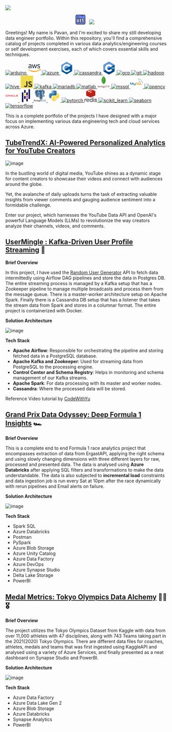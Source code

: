 <p align="center">
  <img src="https://imgur.com/mkkedhl.png" width=800 style="display: block; margin: 0 auto"/>
</p>

<div align='center'>
  <p align='center'>
    <a href="https://www.linkedin.com/in/apk99"><img height="30" src="https://raw.githubusercontent.com/8bithemant/8bithemant/master/linkedin.png?raw=true"></a>&nbsp;&nbsp;
    <a href="mailto:pavankumarabbavana@gmail.com.io"><img height="30" src="https://th.bing.com/th/id/OIP.9sT4UWsRfFiy6vPydv3_-QHaHO?pid=ImgDet&rs=1"></a>&nbsp;&nbsp;
  </p>
</div>


Greetings! My name is Pavan, and I'm excited to share my still developing data engineer portfolio. Within this repository, you'll find a comprehensive catalog of projects completed in various data analytics/engineering courses or self development exercises, each of which covers essential skills and techniques.

<div>

<p align="left"> <a href="https://www.arduino.cc/" target="_blank" rel="noreferrer"> <img src="https://cdn.worldvectorlogo.com/logos/arduino-1.svg" alt="arduino" width="40" height="40"/> </a> <a href="https://aws.amazon.com" target="_blank" rel="noreferrer"> <img src="https://raw.githubusercontent.com/devicons/devicon/master/icons/amazonwebservices/amazonwebservices-original-wordmark.svg" alt="aws" width="40" height="40"/> </a> <a href="https://azure.microsoft.com/en-in/" target="_blank" rel="noreferrer"> <img src="https://www.vectorlogo.zone/logos/microsoft_azure/microsoft_azure-icon.svg" alt="azure" width="40" height="40"/> </a> <a href="https://www.cprogramming.com/" target="_blank" rel="noreferrer"> <img src="https://raw.githubusercontent.com/devicons/devicon/master/icons/c/c-original.svg" alt="c" width="40" height="40"/> </a> <a href="https://cassandra.apache.org/" target="_blank" rel="noreferrer"> <img src="https://www.vectorlogo.zone/logos/apache_cassandra/apache_cassandra-icon.svg" alt="cassandra" width="40" height="40"/> </a> <a href="https://www.w3schools.com/cpp/" target="_blank" rel="noreferrer"> <img src="https://raw.githubusercontent.com/devicons/devicon/master/icons/cplusplus/cplusplus-original.svg" alt="cplusplus" width="40" height="40"/> </a> <a href="https://cloud.google.com" target="_blank" rel="noreferrer"> <img src="https://www.vectorlogo.zone/logos/google_cloud/google_cloud-icon.svg" alt="gcp" width="40" height="40"/> </a> <a href="https://git-scm.com/" target="_blank" rel="noreferrer"> <img src="https://www.vectorlogo.zone/logos/git-scm/git-scm-icon.svg" alt="git" width="40" height="40"/> </a> <a href="https://hadoop.apache.org/" target="_blank" rel="noreferrer"> <img src="https://www.vectorlogo.zone/logos/apache_hadoop/apache_hadoop-icon.svg" alt="hadoop" width="40" height="40"/> </a> <a href="https://hive.apache.org/" target="_blank" rel="noreferrer"> <img src="https://www.vectorlogo.zone/logos/apache_hive/apache_hive-icon.svg" alt="hive" width="40" height="40"/> </a> <a href="https://developer.mozilla.org/en-US/docs/Web/JavaScript" target="_blank" rel="noreferrer"> <img src="https://raw.githubusercontent.com/devicons/devicon/master/icons/javascript/javascript-original.svg" alt="javascript" width="40" height="40"/> </a> <a href="https://kafka.apache.org/" target="_blank" rel="noreferrer"> <img src="https://www.vectorlogo.zone/logos/apache_kafka/apache_kafka-icon.svg" alt="kafka" width="40" height="40"/> </a> <a href="https://mariadb.org/" target="_blank" rel="noreferrer"> <img src="https://www.vectorlogo.zone/logos/mariadb/mariadb-icon.svg" alt="mariadb" width="40" height="40"/> </a> <a href="https://www.mathworks.com/" target="_blank" rel="noreferrer"> <img src="https://upload.wikimedia.org/wikipedia/commons/2/21/Matlab_Logo.png" alt="matlab" width="40" height="40"/> </a> <a href="https://www.mongodb.com/" target="_blank" rel="noreferrer"> <img src="https://raw.githubusercontent.com/devicons/devicon/master/icons/mongodb/mongodb-original-wordmark.svg" alt="mongodb" width="40" height="40"/> </a> <a href="https://www.microsoft.com/en-us/sql-server" target="_blank" rel="noreferrer"> <img src="https://www.svgrepo.com/show/303229/microsoft-sql-server-logo.svg" alt="mssql" width="40" height="40"/> </a> <a href="https://www.mysql.com/" target="_blank" rel="noreferrer"> <img src="https://raw.githubusercontent.com/devicons/devicon/master/icons/mysql/mysql-original-wordmark.svg" alt="mysql" width="40" height="40"/> </a> <a href="https://opencv.org/" target="_blank" rel="noreferrer"> <img src="https://www.vectorlogo.zone/logos/opencv/opencv-icon.svg" alt="opencv" width="40" height="40"/> </a> <a href="https://www.oracle.com/" target="_blank" rel="noreferrer"> <img src="https://raw.githubusercontent.com/devicons/devicon/master/icons/oracle/oracle-original.svg" alt="oracle" width="40" height="40"/> </a> <a href="https://pandas.pydata.org/" target="_blank" rel="noreferrer"> <img src="https://raw.githubusercontent.com/devicons/devicon/2ae2a900d2f041da66e950e4d48052658d850630/icons/pandas/pandas-original.svg" alt="pandas" width="40" height="40"/> </a> <a href="https://www.postgresql.org" target="_blank" rel="noreferrer"> <img src="https://raw.githubusercontent.com/devicons/devicon/master/icons/postgresql/postgresql-original-wordmark.svg" alt="postgresql" width="40" height="40"/> </a> <a href="https://www.python.org" target="_blank" rel="noreferrer"> <img src="https://raw.githubusercontent.com/devicons/devicon/master/icons/python/python-original.svg" alt="python" width="40" height="40"/> </a> <a href="https://pytorch.org/" target="_blank" rel="noreferrer"> <img src="https://www.vectorlogo.zone/logos/pytorch/pytorch-icon.svg" alt="pytorch" width="40" height="40"/> </a> <a href="https://redis.io" target="_blank" rel="noreferrer"> <img src="https://raw.githubusercontent.com/devicons/devicon/master/icons/redis/redis-original-wordmark.svg" alt="redis" width="40" height="40"/> </a> <a href="https://scikit-learn.org/" target="_blank" rel="noreferrer"> <img src="https://upload.wikimedia.org/wikipedia/commons/0/05/Scikit_learn_logo_small.svg" alt="scikit_learn" width="40" height="40"/> </a> <a href="https://seaborn.pydata.org/" target="_blank" rel="noreferrer"> <img src="https://seaborn.pydata.org/_images/logo-mark-lightbg.svg" alt="seaborn" width="40" height="40"/> </a> <a href="https://www.tensorflow.org" target="_blank" rel="noreferrer"> <img src="https://www.vectorlogo.zone/logos/tensorflow/tensorflow-icon.svg" alt="tensorflow" width="40" height="40"/> </a> </p>

</div>

This is a complete portfolio of the projects I have designed with a major focus on implementing various data engineering tech and cloud services across Azure.



## [TubeTrendX: AI-Powered Personalized Analytics for YouTube Creators](https://github.com/vedanthv/data-engineering-portfolio/tree/main/tube-trends)

![image](https://github.com/vedanthv/data-engineering-portfolio/assets/44313631/6dbd5ab3-45f7-4c0c-a8e4-48d99f1fb050)


In the bustling world of digital media, YouTube shines as a dynamic stage for content creators to showcase their videos and connect with audiences around the globe.

Yet, the avalanche of daily uploads turns the task of extracting valuable insights from viewer comments and gauging audience sentiment into a formidable challenge.

Enter our project, which harnesses the YouTube Data API and OpenAI's powerful Language Models (LLMs) to revolutionize the way creators analyze their channels, videos, and comments.

## [UserMingle : Kafka-Driven User Profile Streaming](https://github.com/vedanthv/data-engineering-portfolio/tree/main/user-mingle) 🧔

**Brief Overview**

In this project, I have used the [Random User Generator](https://randomuser.me/) API to fetch data intermittedly using Airflow DAG pipelines and store the data in Postgres DB.
The entire streaming process is managed by a Kafka setup that has a Zookeeper pipeline to manage multiple broadcasts and process them from the message queue. There is a master-worker architecture setup on Apache Spark. Finally there is a Cassandra DB setup that has a listener that takes the stream data from Spark and stores in a columnar format. The entire project is containerized with Docker.

**Solution Architecture**

![image](https://github.com/vedanthv/data-engineering-portfolio/assets/44313631/bf025b1f-e051-4f1e-9353-1d2b837060b4)

**Tech Stack**

- **Apache Airflow**: Responsible for orchestrating the pipeline and storing fetched data in a PostgreSQL database.
- **Apache Kafka and Zookeeper**: Used for streaming data from PostgreSQL to the processing engine.
- **Control Center and Schema Registry**: Helps in monitoring and schema management of our Kafka streams.
- **Apache Spark**: For data processing with its master and worker nodes.
- **Cassandra**: Where the processed data will be stored.

Reference Video tutorial by [CodeWithYu](https://www.youtube.com/watch?v=GqAcTrqKcrY&pp=ygUgY29kZXdpdGh5dSByYW5kb20gdXNlciBnZW5lcmF0b3I%3D)

##  [Grand Prix Data Odyssey: Deep Formula 1 Insights](https://github.com/vedanthv/data-engineering-projects/tree/main/formula-1-analytics-engg) 🏎️

**Brief Overview**

This is a complete end to end Formula 1 race analytics project that encompasses extraction of data from ErgastAPI, applying the right schema and using slowly changing dimensions with three different layers for raw, processed and presented data. The data is analysed using **Azure Databricks** after applying SQL filters and transformations to make the data understandable. The data is also subjected to **incremental load** constraints and data ingestion job is run every Sat at 10pm after the race dynamically with rerun pipelines and Email alerts on failure.

**Solution Architecture**

![image](https://github.com/vedanthv/data-engineering-projects/assets/44313631/0eee5f17-7102-4526-b3e3-8fb185a06553)

**Tech Stack**
- Spark SQL
- Azure Databricks
- Postman
- PySpark
- Azure Blob Storage
- Azure Unity Catalog
- Azure Data Factory
- Azure DevOps
- Azure Synapse Studio
- Delta Lake Storage
- PowerBI

## [Medal Metrics: Tokyo Olympics Data Alchemy](https://github.com/vedanthv/data-engineering-projects/tree/main/tokyo-olympics-de) 🤾‍♀🎖️

**Brief Overview**

The project utilizes the Tokyo Olympics Dataset from Kaggle  with data from over 11,000 athletes with 47 disciplines, along with 743 Teams taking part in the 2021(2020) Tokyo Olympics. There are different data files for coaches, athletes, medals and teams that was first ingested using KaggleAPI and analysed using a variety of Azure Services, and finally presented as a neat dashboard on Synapse Studio and PowerBI.

**Solution Architecture**

![image](https://github.com/vedanthv/data-engineering-projects/assets/44313631/876cc839-97ec-430d-88d2-f1a04f06698c)

**Tech Stack**
- Azure Data Factory
- Azure Data Lake Gen 2
- Azure Blob Storage
- Azure Databricks
- Synapse Analytics
- PowerBI
